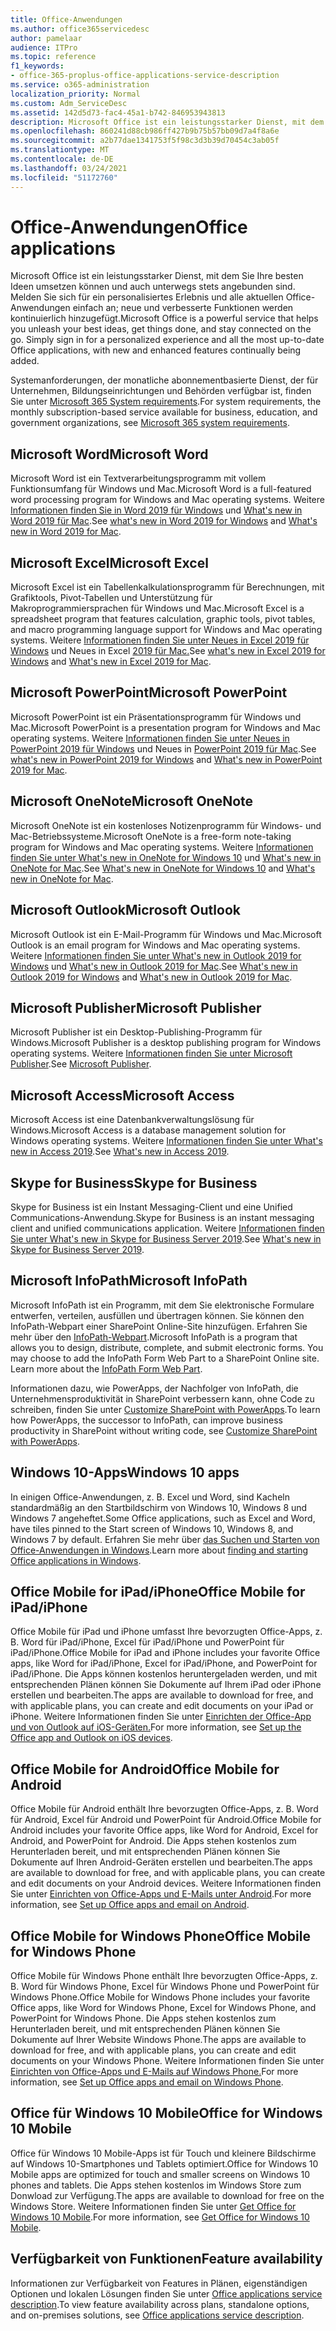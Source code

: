```yaml
---
title: Office-Anwendungen
ms.author: office365servicedesc
author: pamelaar
audience: ITPro
ms.topic: reference
f1_keywords:
- office-365-proplus-office-applications-service-description
ms.service: o365-administration
localization_priority: Normal
ms.custom: Adm_ServiceDesc
ms.assetid: 142d5d73-fac4-45a1-b742-846953943813
description: Microsoft Office ist ein leistungsstarker Dienst, mit dem Sie Ihre besten Ideen umsetzen können und auch unterwegs stets angebunden sind. Melden Sie sich für ein personalisiertes Erlebnis und alle aktuellen Office-Anwendungen einfach an; neue und verbesserte Funktionen werden kontinuierlich hinzugefügt.
ms.openlocfilehash: 860241d88cb986ff427b9b75b57bb09d7a4f8a6e
ms.sourcegitcommit: a2b77dae1341753f5f98c3d3b39d70454c3ab05f
ms.translationtype: MT
ms.contentlocale: de-DE
ms.lasthandoff: 03/24/2021
ms.locfileid: "51172760"
---
```

# <a name="office-applications"></a><span data-ttu-id="77d0c-104">Office-Anwendungen</span><span class="sxs-lookup"><span data-stu-id="77d0c-104">Office applications</span></span>

<span data-ttu-id="77d0c-p102">Microsoft Office ist ein leistungsstarker Dienst, mit dem Sie Ihre besten Ideen umsetzen können und auch unterwegs stets angebunden sind. Melden Sie sich für ein personalisiertes Erlebnis und alle aktuellen Office-Anwendungen einfach an; neue und verbesserte Funktionen werden kontinuierlich hinzugefügt.</span><span class="sxs-lookup"><span data-stu-id="77d0c-p102">Microsoft Office is a powerful service that helps you unleash your best ideas, get things done, and stay connected on the go. Simply sign in for a personalized experience and all the most up-to-date Office applications, with new and enhanced features continually being added.</span></span>
  
<span data-ttu-id="77d0c-107">Systemanforderungen, der monatliche abonnementbasierte Dienst, der für Unternehmen, Bildungseinrichtungen und Behörden verfügbar ist, finden Sie unter [Microsoft 365 System requirements](https://products.office.com/office-system-requirements/#Office365forBEG).</span><span class="sxs-lookup"><span data-stu-id="77d0c-107">For system requirements, the monthly subscription-based service available for business, education, and government organizations, see [Microsoft 365 system requirements](https://products.office.com/office-system-requirements/#Office365forBEG).</span></span>
  
## <a name="microsoft-word"></a><span data-ttu-id="77d0c-108">Microsoft Word</span><span class="sxs-lookup"><span data-stu-id="77d0c-108">Microsoft Word</span></span>

<span data-ttu-id="77d0c-109">Microsoft Word ist ein Textverarbeitungsprogramm mit vollem Funktionsumfang für Windows und Mac.</span><span class="sxs-lookup"><span data-stu-id="77d0c-109">Microsoft Word is a full-featured word processing program for Windows and Mac operating systems.</span></span> <span data-ttu-id="77d0c-110">Weitere [Informationen finden Sie in Word 2019 für Windows](https://support.office.com/article/what-s-new-in-word-2019-for-windows-d3d31e5e-2bb8-4433-80bb-08279beef4b3) und [What's new in Word 2019 für Mac](https://support.office.com/article/what-s-new-in-word-2019-for-mac-247e0cd4-a758-4b42-a157-42eb8853aef5).</span><span class="sxs-lookup"><span data-stu-id="77d0c-110">See [what's new in Word 2019 for Windows](https://support.office.com/article/what-s-new-in-word-2019-for-windows-d3d31e5e-2bb8-4433-80bb-08279beef4b3) and [What's new in Word 2019 for Mac](https://support.office.com/article/what-s-new-in-word-2019-for-mac-247e0cd4-a758-4b42-a157-42eb8853aef5).</span></span>
  
## <a name="microsoft-excel"></a><span data-ttu-id="77d0c-111">Microsoft Excel</span><span class="sxs-lookup"><span data-stu-id="77d0c-111">Microsoft Excel</span></span>

<span data-ttu-id="77d0c-112">Microsoft Excel ist ein Tabellenkalkulationsprogramm für Berechnungen, mit Grafiktools, Pivot-Tabellen und Unterstützung für Makroprogrammiersprachen für Windows und Mac.</span><span class="sxs-lookup"><span data-stu-id="77d0c-112">Microsoft Excel is a spreadsheet program that features calculation, graphic tools, pivot tables, and macro programming language support for Windows and Mac operating systems.</span></span> <span data-ttu-id="77d0c-113">Weitere [Informationen finden Sie unter Neues in Excel 2019 für Windows](https://support.office.com/article/what-s-new-in-excel-2019-for-windows-5a201203-1155-4055-82a5-82bf0994631f) und Neues in Excel [2019 für Mac.](https://support.office.com/article/what-s-new-in-excel-2019-for-mac-5ce129d3-9e5c-417f-9545-fb6f7b72674d)</span><span class="sxs-lookup"><span data-stu-id="77d0c-113">See [what's new in Excel 2019 for Windows](https://support.office.com/article/what-s-new-in-excel-2019-for-windows-5a201203-1155-4055-82a5-82bf0994631f) and [What's new in Excel 2019 for Mac](https://support.office.com/article/what-s-new-in-excel-2019-for-mac-5ce129d3-9e5c-417f-9545-fb6f7b72674d).</span></span>
  
## <a name="microsoft-powerpoint"></a><span data-ttu-id="77d0c-114">Microsoft PowerPoint</span><span class="sxs-lookup"><span data-stu-id="77d0c-114">Microsoft PowerPoint</span></span>

<span data-ttu-id="77d0c-115">Microsoft PowerPoint ist ein Präsentationsprogramm für Windows und Mac.</span><span class="sxs-lookup"><span data-stu-id="77d0c-115">Microsoft PowerPoint is a presentation program for Windows and Mac operating systems.</span></span> <span data-ttu-id="77d0c-116">Weitere [Informationen finden Sie unter Neues in PowerPoint 2019 für Windows](https://support.office.com/article/what-s-new-in-powerpoint-2019-for-windows-8355a56a-f643-42d2-8454-784fa9b3d109) und Neues in [PowerPoint 2019 für Mac](https://support.office.com/article/what-s-new-in-powerpoint-2019-for-mac-5038ba79-48c5-40f0-adff-11489e5d6fed).</span><span class="sxs-lookup"><span data-stu-id="77d0c-116">See [what's new in PowerPoint 2019 for Windows](https://support.office.com/article/what-s-new-in-powerpoint-2019-for-windows-8355a56a-f643-42d2-8454-784fa9b3d109) and [What's new in PowerPoint 2019 for Mac](https://support.office.com/article/what-s-new-in-powerpoint-2019-for-mac-5038ba79-48c5-40f0-adff-11489e5d6fed).</span></span>
  
## <a name="microsoft-onenote"></a><span data-ttu-id="77d0c-117">Microsoft OneNote</span><span class="sxs-lookup"><span data-stu-id="77d0c-117">Microsoft OneNote</span></span>

<span data-ttu-id="77d0c-118">Microsoft OneNote ist ein kostenloses Notizenprogramm für Windows- und Mac-Betriebssysteme.</span><span class="sxs-lookup"><span data-stu-id="77d0c-118">Microsoft OneNote is a free-form note-taking program for Windows and Mac operating systems.</span></span> <span data-ttu-id="77d0c-119">Weitere [Informationen finden Sie unter What's new in OneNote for Windows 10](https://support.office.com/article/what-s-new-in-onenote-for-windows-10-1477d5de-f4fd-4943-b18a-ff17091161ea) und [What's new in OneNote for Mac](https://support.office.com/article/see-what-s-new-in-onenote-for-mac-c82d3f15-252f-452a-89ba-e09fbe418829).</span><span class="sxs-lookup"><span data-stu-id="77d0c-119">See [What's new in OneNote for Windows 10](https://support.office.com/article/what-s-new-in-onenote-for-windows-10-1477d5de-f4fd-4943-b18a-ff17091161ea) and [What's new in OneNote for Mac](https://support.office.com/article/see-what-s-new-in-onenote-for-mac-c82d3f15-252f-452a-89ba-e09fbe418829).</span></span>
  
## <a name="microsoft-outlook"></a><span data-ttu-id="77d0c-120">Microsoft Outlook</span><span class="sxs-lookup"><span data-stu-id="77d0c-120">Microsoft Outlook</span></span>

<span data-ttu-id="77d0c-121">Microsoft Outlook ist ein E-Mail-Programm für Windows und Mac.</span><span class="sxs-lookup"><span data-stu-id="77d0c-121">Microsoft Outlook is an email program for Windows and Mac operating systems.</span></span> <span data-ttu-id="77d0c-122">Weitere [Informationen finden Sie unter What's new in Outlook 2019 for Windows](https://support.office.com/article/what-s-new-in-outlook-2019-for-windows-0c64df36-0908-4ff6-a7fc-573a62800525) und [What's new in Outlook 2019 for Mac](https://support.office.com/article/what-s-new-in-outlook-2019-for-mac-05736033-f99e-4cb2-88aa-01e979b0736b).</span><span class="sxs-lookup"><span data-stu-id="77d0c-122">See [What's new in Outlook 2019 for Windows](https://support.office.com/article/what-s-new-in-outlook-2019-for-windows-0c64df36-0908-4ff6-a7fc-573a62800525) and [What's new in Outlook 2019 for Mac](https://support.office.com/article/what-s-new-in-outlook-2019-for-mac-05736033-f99e-4cb2-88aa-01e979b0736b).</span></span>
  
## <a name="microsoft-publisher"></a><span data-ttu-id="77d0c-123">Microsoft Publisher</span><span class="sxs-lookup"><span data-stu-id="77d0c-123">Microsoft Publisher</span></span>

<span data-ttu-id="77d0c-124">Microsoft Publisher ist ein Desktop-Publishing-Programm für Windows.</span><span class="sxs-lookup"><span data-stu-id="77d0c-124">Microsoft Publisher is a desktop publishing program for Windows operating systems.</span></span> <span data-ttu-id="77d0c-125">Weitere [Informationen finden Sie unter Microsoft Publisher](https://products.office.com/publisher).</span><span class="sxs-lookup"><span data-stu-id="77d0c-125">See [Microsoft Publisher](https://products.office.com/publisher).</span></span>
  
## <a name="microsoft-access"></a><span data-ttu-id="77d0c-126">Microsoft Access</span><span class="sxs-lookup"><span data-stu-id="77d0c-126">Microsoft Access</span></span>

<span data-ttu-id="77d0c-127">Microsoft Access ist eine Datenbankverwaltungslösung für Windows.</span><span class="sxs-lookup"><span data-stu-id="77d0c-127">Microsoft Access is a database management solution for Windows operating systems.</span></span> <span data-ttu-id="77d0c-128">Weitere [Informationen finden Sie unter What's new in Access 2019](https://support.office.com/article/what-s-new-in-access-2019-f52c5317-3494-4105-9c56-5a2abb8e0f87).</span><span class="sxs-lookup"><span data-stu-id="77d0c-128">See [What's new in Access 2019](https://support.office.com/article/what-s-new-in-access-2019-f52c5317-3494-4105-9c56-5a2abb8e0f87).</span></span>
  
## <a name="skype-for-business"></a><span data-ttu-id="77d0c-129">Skype for Business</span><span class="sxs-lookup"><span data-stu-id="77d0c-129">Skype for Business</span></span>

<span data-ttu-id="77d0c-130">Skype for Business ist ein Instant Messaging-Client und eine Unified Communications-Anwendung.</span><span class="sxs-lookup"><span data-stu-id="77d0c-130">Skype for Business is an instant messaging client and unified communications application.</span></span> <span data-ttu-id="77d0c-131">Weitere [Informationen finden Sie unter What's new in Skype for Business Server 2019](/skypeforbusiness/whats-new).</span><span class="sxs-lookup"><span data-stu-id="77d0c-131">See [What's new in Skype for Business Server 2019](/skypeforbusiness/whats-new).</span></span>
  
## <a name="microsoft-infopath"></a><span data-ttu-id="77d0c-132">Microsoft InfoPath</span><span class="sxs-lookup"><span data-stu-id="77d0c-132">Microsoft InfoPath</span></span>

<span data-ttu-id="77d0c-p111">Microsoft InfoPath ist ein Programm, mit dem Sie elektronische Formulare entwerfen, verteilen, ausfüllen und übertragen können. Sie können den InfoPath-Webpart einer SharePoint Online-Site hinzufügen. Erfahren Sie mehr über den [InfoPath-Webpart](https://go.microsoft.com/fwlink/p/?LinkId=271687).</span><span class="sxs-lookup"><span data-stu-id="77d0c-p111">Microsoft InfoPath is a program that allows you to design, distribute, complete, and submit electronic forms. You may choose to add the InfoPath Form Web Part to a SharePoint Online site. Learn more about the [InfoPath Form Web Part](https://go.microsoft.com/fwlink/p/?LinkId=271687).</span></span>

<span data-ttu-id="77d0c-136">Informationen dazu, wie PowerApps, der Nachfolger von InfoPath, die Unternehmensproduktivität in SharePoint verbessern kann, ohne Code zu schreiben, finden Sie unter [Customize SharePoint with PowerApps](https://powerapps.microsoft.com/infopath/).</span><span class="sxs-lookup"><span data-stu-id="77d0c-136">To learn how PowerApps, the successor to InfoPath, can improve business productivity in SharePoint without writing code, see [Customize SharePoint with PowerApps](https://powerapps.microsoft.com/infopath/).</span></span>
  
## <a name="windows-10-apps"></a><span data-ttu-id="77d0c-137">Windows 10-Apps</span><span class="sxs-lookup"><span data-stu-id="77d0c-137">Windows 10 apps</span></span>

<span data-ttu-id="77d0c-138">In einigen Office-Anwendungen, z. B. Excel und Word, sind Kacheln standardmäßig an den Startbildschirm von Windows 10, Windows 8 und Windows 7 angeheftet.</span><span class="sxs-lookup"><span data-stu-id="77d0c-138">Some Office applications, such as Excel and Word, have tiles pinned to the Start screen of Windows 10, Windows 8, and Windows 7 by default.</span></span> <span data-ttu-id="77d0c-139">Erfahren Sie mehr über [das Suchen und Starten von Office-Anwendungen in Windows](https://support.microsoft.com/office/907ce545-6ae8-459b-8d9d-de6764a635d6).</span><span class="sxs-lookup"><span data-stu-id="77d0c-139">Learn more about [finding and starting Office applications in Windows](https://support.microsoft.com/office/907ce545-6ae8-459b-8d9d-de6764a635d6).</span></span>
  
## <a name="office-mobile-for-ipadiphone"></a><span data-ttu-id="77d0c-140">Office Mobile for iPad/iPhone</span><span class="sxs-lookup"><span data-stu-id="77d0c-140">Office Mobile for iPad/iPhone</span></span>

<span data-ttu-id="77d0c-141">Office Mobile für iPad und iPhone umfasst Ihre bevorzugten Office-Apps, z. B. Word für iPad/iPhone, Excel für iPad/iPhone und PowerPoint für iPad/iPhone.</span><span class="sxs-lookup"><span data-stu-id="77d0c-141">Office Mobile for iPad and iPhone includes your favorite Office apps, like Word for iPad/iPhone, Excel for iPad/iPhone, and PowerPoint for iPad/iPhone.</span></span> <span data-ttu-id="77d0c-142">Die Apps können kostenlos heruntergeladen werden, und mit entsprechenden Plänen können Sie Dokumente auf Ihrem iPad oder iPhone erstellen und bearbeiten.</span><span class="sxs-lookup"><span data-stu-id="77d0c-142">The apps are available to download for free, and with applicable plans, you can create and edit documents on your iPad or iPhone.</span></span> <span data-ttu-id="77d0c-143">Weitere Informationen finden Sie unter [Einrichten der Office-App und von Outlook auf iOS-Geräten.](https://support.microsoft.com/office/0402b37e-49c4-4419-a030-f34c2013041f)</span><span class="sxs-lookup"><span data-stu-id="77d0c-143">For more information, see [Set up the Office app and Outlook on iOS devices](https://support.microsoft.com/office/0402b37e-49c4-4419-a030-f34c2013041f).</span></span>

## <a name="office-mobile-for-android"></a><span data-ttu-id="77d0c-144">Office Mobile for Android</span><span class="sxs-lookup"><span data-stu-id="77d0c-144">Office Mobile for Android</span></span>

<span data-ttu-id="77d0c-145">Office Mobile für Android enthält Ihre bevorzugten Office-Apps, z. B. Word für Android, Excel für Android und PowerPoint für Android.</span><span class="sxs-lookup"><span data-stu-id="77d0c-145">Office Mobile for Android includes your favorite Office apps, like Word for Android, Excel for Android, and PowerPoint for Android.</span></span> <span data-ttu-id="77d0c-146">Die Apps stehen kostenlos zum Herunterladen bereit, und mit entsprechenden Plänen können Sie Dokumente auf Ihren Android-Geräten erstellen und bearbeiten.</span><span class="sxs-lookup"><span data-stu-id="77d0c-146">The apps are available to download for free, and with applicable plans, you can create and edit documents on your Android devices.</span></span> <span data-ttu-id="77d0c-147">Weitere Informationen finden Sie unter [Einrichten von Office-Apps und E-Mails unter Android](https://support.office.com/article/6ef2ebf2-fc2d-474a-be4a-5a801365c87f).</span><span class="sxs-lookup"><span data-stu-id="77d0c-147">For more information, see [Set up Office apps and email on Android](https://support.office.com/article/6ef2ebf2-fc2d-474a-be4a-5a801365c87f).</span></span>

## <a name="office-mobile-for-windows-phone"></a><span data-ttu-id="77d0c-148">Office Mobile for Windows Phone</span><span class="sxs-lookup"><span data-stu-id="77d0c-148">Office Mobile for Windows Phone</span></span>

<span data-ttu-id="77d0c-149">Office Mobile für Windows Phone enthält Ihre bevorzugten Office-Apps, z. B. Word für Windows Phone, Excel für Windows Phone und PowerPoint für Windows Phone.</span><span class="sxs-lookup"><span data-stu-id="77d0c-149">Office Mobile for Windows Phone includes your favorite Office apps, like Word for Windows Phone, Excel for Windows Phone, and PowerPoint for Windows Phone.</span></span> <span data-ttu-id="77d0c-150">Die Apps stehen kostenlos zum Herunterladen bereit, und mit entsprechenden Plänen können Sie Dokumente auf Ihrer Website Windows Phone.</span><span class="sxs-lookup"><span data-stu-id="77d0c-150">The apps are available to download for free, and with applicable plans, you can create and edit documents on your Windows Phone.</span></span> <span data-ttu-id="77d0c-151">Weitere Informationen finden Sie unter [Einrichten von Office-Apps und E-Mails auf Windows Phone.](https://support.office.com/article/9bccc8b8-a321-4d0d-a45e-6e06a3438e43)</span><span class="sxs-lookup"><span data-stu-id="77d0c-151">For more information, see [Set up Office apps and email on Windows Phone](https://support.office.com/article/9bccc8b8-a321-4d0d-a45e-6e06a3438e43).</span></span>

## <a name="office-for-windows-10-mobile"></a><span data-ttu-id="77d0c-152">Office für Windows 10 Mobile</span><span class="sxs-lookup"><span data-stu-id="77d0c-152">Office for Windows 10 Mobile</span></span>

<span data-ttu-id="77d0c-153">Office für Windows 10 Mobile-Apps ist für Touch und kleinere Bildschirme auf Windows 10-Smartphones und Tablets optimiert.</span><span class="sxs-lookup"><span data-stu-id="77d0c-153">Office for Windows 10 Mobile apps are optimized for touch and smaller screens on Windows 10 phones and tablets.</span></span> <span data-ttu-id="77d0c-154">Die Apps stehen kostenlos im Windows Store zum Donwload zur Verfügung.</span><span class="sxs-lookup"><span data-stu-id="77d0c-154">The apps are available to download for free on the Windows Store.</span></span> <span data-ttu-id="77d0c-155">Weitere Informationen finden Sie unter [Get Office for Windows 10 Mobile](https://products.office.com/mobile/office-mobile-apps-for-windows).</span><span class="sxs-lookup"><span data-stu-id="77d0c-155">For more information, see [Get Office for Windows 10 Mobile](https://products.office.com/mobile/office-mobile-apps-for-windows).</span></span>
  
## <a name="feature-availability"></a><span data-ttu-id="77d0c-156">Verfügbarkeit von Funktionen</span><span class="sxs-lookup"><span data-stu-id="77d0c-156">Feature availability</span></span>

<span data-ttu-id="77d0c-157">Informationen zur Verfügbarkeit von Features in Plänen, eigenständigen Optionen und lokalen Lösungen finden Sie unter [Office applications service description](office-applications-service-description.md).</span><span class="sxs-lookup"><span data-stu-id="77d0c-157">To view feature availability across plans, standalone options, and on-premises solutions, see [Office applications service description](office-applications-service-description.md).</span></span>
